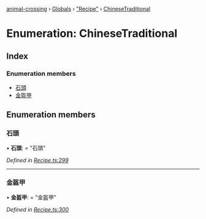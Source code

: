 [animal-crossing](../README.md) › [Globals](../globals.md) › ["Recipe"](../modules/_recipe_.md) › [ChineseTraditional](_recipe_.chinesetraditional.md)

# Enumeration: ChineseTraditional

## Index

### Enumeration members

* [石頭](_recipe_.chinesetraditional.md#石頭)
* [金盔甲](_recipe_.chinesetraditional.md#金盔甲)

## Enumeration members

###  石頭

• **石頭**: = "石頭"

*Defined in [Recipe.ts:299](https://github.com/Norviah/animal-crossing/blob/4ad5c16/module/types/Recipe.ts#L299)*

___

###  金盔甲

• **金盔甲**: = "金盔甲"

*Defined in [Recipe.ts:300](https://github.com/Norviah/animal-crossing/blob/4ad5c16/module/types/Recipe.ts#L300)*
